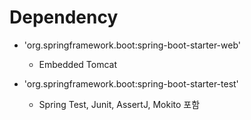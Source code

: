 # Dependency
- 'org.springframework.boot:spring-boot-starter-web'
  - Embedded Tomcat


- 'org.springframework.boot:spring-boot-starter-test'
  - Spring Test, Junit, AssertJ, Mokito 포함



